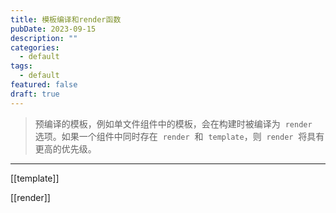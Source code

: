 ```yaml
---
title: 模板编译和render函数
pubDate: 2023-09-15
description: ""
categories:
  - default
tags:
  - default
featured: false
draft: true
---
```

> 预编译的模板，例如单文件组件中的模板，会在构建时被编译为  `render`  选项。如果一个组件中同时存在  `render`  和  `template`，则  `render`  将具有更高的优先级。

---

[[template]]

[[render]]
